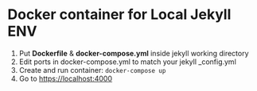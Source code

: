 # Docker container for Local Jekyll ENV

1. Put **Dockerfile** & **docker-compose.yml** inside jekyll working directory
2. Edit ports in docker-compose.yml to match your jekyll _config.yml
3. Create and run container: `docker-compose up`
4. Go to [https://localhost:4000](https://localhost:4000) 
